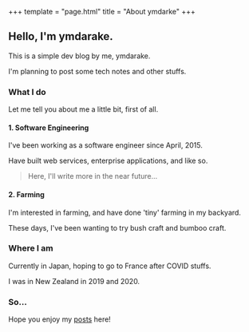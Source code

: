+++
template = "page.html"
title = "About ymdarke"
+++

## Hello, I'm ymdarake.

This is a simple dev blog by me, ymdarake.

I'm planning to post some tech notes and other stuffs.

### What I do

Let me tell you about me a little bit, first of all.

#### 1. Software Engineering

I've been working as a software engineer since April, 2015.

Have built web services, enterprise applications, and like so.

> Here, I'll write more in the near future...

#### 2. Farming

I'm interested in farming, and have done 'tiny' farming in my backyard.

These days, I've been wanting to try bush craft and bumboo craft.

### Where I am

Currently in Japan, hoping to go to France after COVID stuffs.

I was in New Zealand in 2019 and 2020. 

### So...

Hope you enjoy my [posts](/blog/) here!
